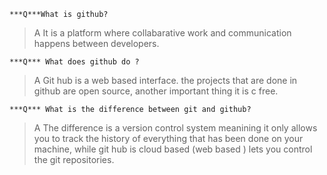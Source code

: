 ```
***Q***What is github?
```
>A It is a platform where collabarative work and communication happens between developers. 
```
***Q*** What does github do ?
```
>A Git hub is a web based interface. the projects that are done in github are open source, another important thing it is c free. 
```
***Q*** What is the difference between git and github?
``` 
>A The difference is a version control system meanining it only allows you to track the history of everything that has been done on your machine, while git hub is cloud based (web based ) lets you control the git repositories.
